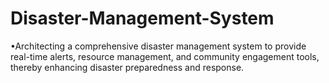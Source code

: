 # Disaster-Management-System
•Architecting a comprehensive disaster management system to provide real-time alerts, resource management, and community engagement tools, thereby enhancing disaster preparedness and response.
